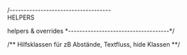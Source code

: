 /*------------------------------------*\
  HELPERS

  helpers & overrides
\*------------------------------------*/


/**
  Hilfsklassen für zB Abstände, Textfluss, hide Klassen
**/
